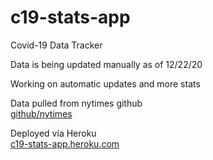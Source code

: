 # c19-stats-app

Covid-19 Data Tracker

Data is being updated manually as of 12/22/20

Working on automatic updates and more stats

Data pulled from nytimes github\
[github/nytimes](https://github.com/nytimes/covid-19-data)

Deployed via Heroku\
[c19-stats-app.heroku.com](https://c19-stats-app.herokuapp.com/)

